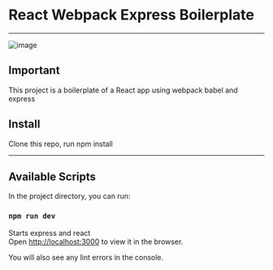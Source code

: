 # React Webpack Express Boilerplate 

---

![image](https://drive.google.com/uc?export=view&id=1913oZeBZPBNiUuk8gu3ZSbLBA2l_VQtG)

## Important

This project is a boilerplate of a React app using webpack babel and express

## Install

Clone this repo, run npm install

---

## Available Scripts

In the project directory, you can run:

### `npm run dev`

Starts express and react<br />
Open [http://localhost:3000](http://localhost:3000) to view it in the browser.

You will also see any lint errors in the console.
